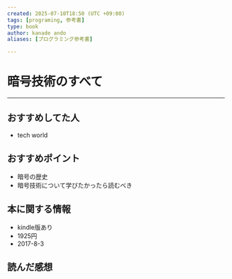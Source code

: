 ```yaml
---
created: 2025-07-10T18:50 (UTC +09:00)
tags: [programing, 参考書]
type: book
author: kanade ando
aliases: [プログラミング参考書]

---
```

# 暗号技術のすべて
---
## おすすめしてた人
- tech world
## おすすめポイント
- 暗号の歴史
- 暗号技術について学びたかったら読むべき
## 本に関する情報
- kindle版あり
- 1925円
- 2017-8-3
## 読んだ感想
```
```